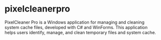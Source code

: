 # pixelcleanerpro
PixelCleaner Pro is a Windows application for managing and cleaning system cache files, developed with C# and WinForms. This application helps users identify, manage, and clean temporary files and system cache.
